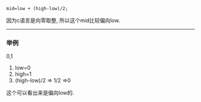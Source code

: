 ```
mid=low + (high-low)/2;
```

因为c语言是向零取整, 所以这个mid比较偏向low.

---

### 举例
0,1
1. low=0
2. high=1
3. (high-low)/2 => 1/2 =>0

这个可以看出来是偏向low的.
